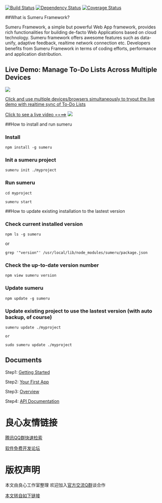 [![Build Status](https://secure.travis-ci.org/brandnewera/sumeru.png)](http://travis-ci.org/brandnewera/sumeru)
[![Dependency Status](https://gemnasium.com/brandnewera/sumeru.png)](https://gemnasium.com/brandnewera/sumeru)
[![Coverage Status](https://coveralls.io/repos/brandnewera/sumeru/badge.png)](https://coveralls.io/r/brandnewera/sumeru)


##What is Sumeru Framework?



Sumeru Framework, a simple but powerful Web App framework, provides rich functionalities for building de-facto Web Applications based on cloud technology. Sumeru framework offers awesome features such as data-unify, adaptive feedback, realtime network connection etc. Developers beneﬁts from Sumeru Framework in terms of coding efforts, performance and application distribution.

## Live Demo: Manage To-Do Lists Across Multiple Devices

![](docs/images/devices.png)


[Click and use multiple devices/browsers simultaneously to tryout the live demo with realtime sync of To-Do Lists](http://u.720life.cn/g/d71b0b0691921927ad39bba60b39b4810b58befa72ff5fcd1d032f4e2d8d7988)



[Click to see a live video ====>](http://u.720life.cn/g/925895ada1ac79725dd88bd9d2bedc98317cb5b5e7d6ec43b4a915e4a13db01155d927e296d405440f71368c9491a6fb) 
![](docs/images/youkuvideo.png)




##How to install and run sumeru

### Install


	npm install -g sumeru
	
### Init a sumeru project

	sumeru init ./myproject
	
### Run sumeru

	cd myproject
	
	sumeru start



##How to update existing installation to the lastest version

### Check current installed version

	npm ls -g sumeru

or

	grep '"version"' /usr/local/lib/node_modules/sumeru/package.json


### Check the up-to-date version number

	npm view sumeru version

### Update sumeru 

	npm update -g sumeru
	
### Update existing project to use the lastest version (with auto backup, of course)

	sumeru update ./myproject
	
	or
	
	sudo sumeru update ./myproject



## Documents


Step1: [Getting Started](http://u.720life.cn/g/54145d0471d91890860f7f8463c03046bd8bdc0c51b79c3956f3c9500dbf8d259c925b75822bd27c1f53c79658c6bc777822320fdc0d0527c9624e9bf24c06d1d8a232d3a03ba9835303ba50b29e8bfd)

Step2: [Your First App](http://u.720life.cn/g/54145d0471d91890860f7f8463c03046bd8bdc0c51b79c3956f3c9500dbf8d259c925b75822bd27c1f53c79658c6bc77059f3c0122dd3e3ddd69ea8e4ad84d59de98929fd072b3ea04d631e05142cf69)

Step3: [Overview](http://u.720life.cn/g/54145d0471d91890860f7f8463c03046bd8bdc0c51b79c3956f3c9500dbf8d259c925b75822bd27c1f53c79658c6bc77287f36793edb40e2a15009a208805f34e1cb09918b20289a6f4f747c1b6e17cc)
	
Step4: [API Documentation](http://u.720life.cn/g/54145d0471d91890860f7f8463c03046bd8bdc0c51b79c3956f3c9500dbf8d259c925b75822bd27c1f53c79658c6bc77a3d8e8ce8a1c06b0d9293f2b7f0c5564bb8dd205dfdf58f161996a09db6302eb9d1950394bb4c0ba69a799c40e33e0d3)



 # 良心友情链接

[腾讯QQ群快速检索](http://u.720life.cn/s/8cf73f7c)

[软件免费开发论坛](http://u.720life.cn/s/bbb01dc0)

# 版权声明 

本文由良心工作室整理 欢迎加入[官方交流Q群](https://u.720life.cn/s/f2316816)谈合作

[本文转自如下链接](http://u.720life.cn/g/2e71d0f0a5c601172267ba20d3a43c6e3559398c28b2d978e0956a0b81b56f6f344d3d3c58f2d51b8796cbdb0d95e3bfa9a3a9bd9cb2bb2ac3fb954b536435ee)